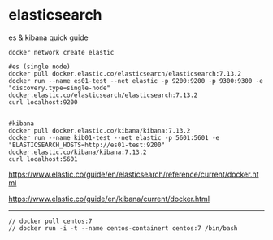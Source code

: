 # elasticsearch

es & kibana quick guide
```
docker network create elastic

#es (single node)
docker pull docker.elastic.co/elasticsearch/elasticsearch:7.13.2
docker run --name es01-test --net elastic -p 9200:9200 -p 9300:9300 -e "discovery.type=single-node" docker.elastic.co/elasticsearch/elasticsearch:7.13.2
curl localhost:9200


#kibana
docker pull docker.elastic.co/kibana/kibana:7.13.2
docker run --name kib01-test --net elastic -p 5601:5601 -e "ELASTICSEARCH_HOSTS=http://es01-test:9200" docker.elastic.co/kibana/kibana:7.13.2
curl localhost:5601
```

https://www.elastic.co/guide/en/elasticsearch/reference/current/docker.html

https://www.elastic.co/guide/en/kibana/current/docker.html






---
```
// docker pull centos:7
// docker run -i -t --name centos-containert centos:7 /bin/bash

```
